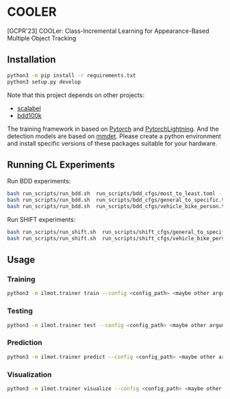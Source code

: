 # COOLER
[GCPR'23] COOLer: Class-Incremental Learning for Appearance-Based Multiple Object Tracking

## Installation

```bash
python3 -m pip install -r requirements.txt
python3 setup.py develop
```

Note that this project depends on other projects:

- [scalabel](https://github.com/scalabel/scalabel)
- [bdd100k](https://github.com/bdd100k/bdd100k)
 
The training framework in based on [Pytorch](https://pytorch.org/get-started/locally) and [PytorchLightning](https://www.pytorchlightning.ai/). And the detection models are based on [mmdet](https://github.com/open-mmlab/mmdetection). Please create a python environment and install specific versions of these packages suitable for your hardware.


## Running CL Experiments
Run BDD experiments:
```bash
bash run_scripts/run_bdd.sh  run_scripts/bdd_cfgs/most_to_least.toml --config configs/experiments/bdd/PL_GT_contrast/track_only_maha_ct_loss_new_track_w_cat_s_pull_thres.toml --exp_name most_to_least ## most to least setting
bash run_scripts/run_bdd.sh  run_scripts/bdd_cfgs/general_to_specific.toml --config configs/experiments/bdd/PL_GT_contrast/track_only_maha_ct_loss_new_track_w_cat_s_pull_thres.toml --exp_name most_to_least ## general to specific setting
bash run_scripts/run_bdd.sh  run_scripts/bdd_cfgs/vehicle_bike_person.toml --config configs/experiments/bdd/PL_GT_contrast/track_only_maha_ct_loss_new_track_w_cat_s_pull_thres.toml --exp_name vehicle_bike_person ## vehicle to bike to human setting
```

Run SHIFT experiments:
```bash
bash run_scripts/run_shift.sh  run_scripts/shift_cfgs/general_to_specific.toml --config configs/experiments/clear_daytime_shift/PL_GT_contrast/track_only_maha_ct_loss_new_track_w_cat_s_pull_thres.toml --exp_name most_to_least ## general to specific setting
bash run_scripts/run_shift.sh  run_scripts/shift_cfgs/vehicle_bike_person.toml --config configs/experiments/clear_daytime_shift/PL_GT_contrast/track_only_maha_ct_loss_new_track_w_cat_s_pull_thres.toml --exp_name vehicle_bike_person ## vehicle to bike to human setting
```
## Usage


### Training

```bash
python3 -m ilmot.trainer train --config <config_path> <maybe other arguments>
```

### Testing

```bash
python3 -m ilmot.trainer test --config <config_path> <maybe other arguments>
```

### Prediction

```bash
python3 -m ilmot.trainer predict --config <config_path> <maybe other arguments>
```

### Visualization

```bash
python3 -m ilmot.trainer visualize --config <config_path> <maybe other arguments>
```
